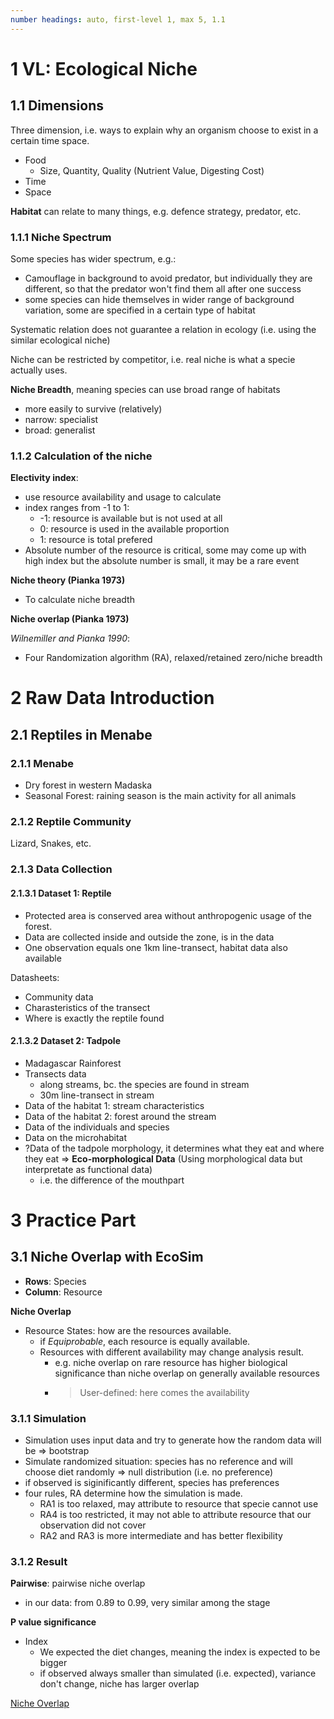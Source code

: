 ```yaml
---
number headings: auto, first-level 1, max 5, 1.1
---
```

# 1 VL: Ecological Niche 

## 1.1 Dimensions

Three dimension, i.e. ways to explain why an organism choose to exist in a certain time space.

- Food
	- Size, Quantity, Quality (Nutrient Value, Digesting Cost)
- Time
- Space

**Habitat** can relate to many things, e.g. defence strategy, predator, etc.

### 1.1.1 Niche Spectrum

Some species has wider spectrum, e.g.:
- Camouflage in background to avoid predator, but individually they are different, so that the predator won't find them all after one success
- some species can hide themselves in wider range of background variation, some are specified in a certain type of habitat

Systematic relation does not guarantee a relation in ecology (i.e. using the similar ecological niche)

Niche can be restricted by competitor, i.e. real niche is what a specie actually uses.

**Niche Breadth**, meaning species can use broad range of habitats
- more easily to survive (relatively)
- narrow: specialist
- broad: generalist

### 1.1.2 Calculation of the niche

**Electivity index**:
- use resource availability and usage to calculate
- index ranges from -1 to 1:
	- -1: resource is available but is not used at all
	- 0: resource is used in the available proportion
	- 1: resource is total prefered
- Absolute number of the resource is critical, some may come up with high index but the absolute number is small, it may be a rare event

**Niche theory (Pianka 1973)**
- To calculate niche breadth

**Niche overlap (Pianka 1973)**

_Wilnemiller and Pianka 1990_:
- Four Randomization algorithm (RA), relaxed/retained zero/niche breadth


# 2 Raw Data Introduction

## 2.1 Reptiles in Menabe

### 2.1.1 Menabe
- Dry forest in western Madaska
- Seasonal Forest: raining season is the main activity for all animals

### 2.1.2 Reptile Community

Lizard, Snakes, etc.

### 2.1.3 Data Collection
#### 2.1.3.1 Dataset 1: Reptile

- Protected area is conserved area without anthropogenic usage of the forest.
- Data are collected inside and outside the zone, is in the data
- One observation equals one 1km line-transect, habitat data also available

Datasheets:
- Community data
- Charasteristics of the transect
- Where is exactly the reptile found

#### 2.1.3.2 Dataset 2: Tadpole

- Madagascar Rainforest
- Transects data
	- along streams, bc. the species are found in stream
	- 30m line-transect in stream
- Data of the habitat 1: stream characteristics
- Data of the habitat 2: forest around the stream
- Data of the individuals and species
- Data on the microhabitat
- ?Data of the tadpole morphology, it determines what they eat and where they eat => **Eco-morphological Data** (Using morphological data but interpretate as functional data)
	- i.e. the difference of the mouthpart

# 3 Practice Part

## 3.1 Niche Overlap with EcoSim

- **Rows**: Species
- **Column**: Resource

**Niche Overlap**
- Resource States: how are the resources available.
	- if _Equiprobable_, each resource is equally available.
	- Resources with different availability may change analysis result.
		- e.g. niche overlap on rare resource has higher biological significance than niche overlap on generally available resources
		- > User-defined: here comes the availability

### 3.1.1 Simulation

- Simulation uses input data and try to generate how the random data will be => bootstrap
- Simulate randomized situation: species has no reference and will choose diet randomly => null distribution (i.e. no preference)
- if observed is siginificantly different, species has preferences
- four rules, RA determine how the simulation is made.
	- RA1 is too relaxed, may attribute to resource that specie cannot use
	- RA4 is too restricted, it may not able to attribute resource that our observation did not cover
	- RA2 and RA3 is more intermediate and has better flexibility

### 3.1.2 Result

**Pairwise**: pairwise niche overlap
- in our data: from 0.89 to 0.99, very similar among the stage

**P value significance**
- Index
	- We expected the diet changes, meaning the index is expected to be bigger
	- if observed always smaller than simulated (i.e. expected), variance don't change, niche has larger overlap

[Niche Overlap](https://sms.wgtn.ac.nz/foswiki/pub/Main/ResearchReportSeries/msor09-05.pdf) 